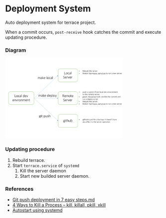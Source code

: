# Deployment System

Auto deployment system for terrace project.

When a commit occurs, `post-receive` hook catches the commit and execute updating procedure.

### Diagram
<img src="./imgs/deployment.png" width="75%" height="75%" alt="Deployment system diagram">

### Updating procedure

1. Rebuild terrace.
2. Start `terrace.service` of `systemd`
   1. Kill the server daemon
   2. Start new builded server daemon.

### References

 - [Git push deployment in 7 easy steps.md](https://gist.github.com/thomasfr/9691385)
 - [4 Ways to Kill a Process – kill, killall, pkill, xkill](https://www.thegeekstuff.com/2009/12/4-ways-to-kill-a-process-kill-killall-pkill-xkill/)
 - [Autostart using systemd](https://www.home-assistant.io/docs/autostart/systemd/)
